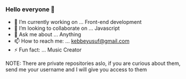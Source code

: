 ### Hello everyone 👋



- 🔭 I’m currently working on ... Front-end development   
- 👯 I’m looking to collaborate on ... Javascript 
- 💬 Ask me about ... Anything 
- 📫 How to reach me: ... kebbeyusuf@gmail.com
- ⚡ Fun fact: ... Music Creator

NOTE: There are private repositories aslo, if you are curious about them, send me your username and I will give you access to them 

